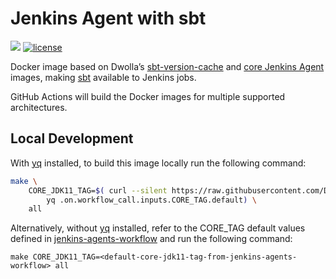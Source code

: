 # Jenkins Agent with sbt

[![](https://images.microbadger.com/badges/image/dwolla/jenkins-agent-sbt.svg)](https://microbadger.com/images/dwolla/jenkins-agent-sbt)
[![license](https://img.shields.io/github/license/dwolla/jenkins-agent-docker-sbt.svg?style=flat-square)](https://github.com/Dwolla/jenkins-agent-docker-sbt/blob/master/LICENSE)

Docker image based on Dwolla’s [sbt-version-cache](https://github.com/Dwolla/docker-sbt-version-cache) and [core Jenkins Agent](https://github.com/Dwolla/jenkins-agent-docker-core) images, making [sbt](http://scala-sbt.org) available to Jenkins jobs.

GitHub Actions will build the Docker images for multiple supported architectures.

## Local Development

With [yq](https://kislyuk.github.io/yq/) installed, to build this image locally run the following command:

```bash
make \
    CORE_JDK11_TAG=$( curl --silent https://raw.githubusercontent.com/Dwolla/jenkins-agents-workflow/main/.github/workflows/build-docker-image.yml | \
        yq .on.workflow_call.inputs.CORE_TAG.default) \
    all
```

Alternatively, without [yq](https://kislyuk.github.io/yq/) installed, refer to the CORE_TAG default values defined in [jenkins-agents-workflow](https://github.com/Dwolla/jenkins-agents-workflow/blob/main/.github/workflows/build-docker-image.yml) and run the following command:

`make CORE_JDK11_TAG=<default-core-jdk11-tag-from-jenkins-agents-workflow> all`